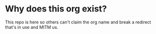 # Why does this org exist?

This repo is here so others can't claim the org name and break a redirect that's in use and MITM us. 
